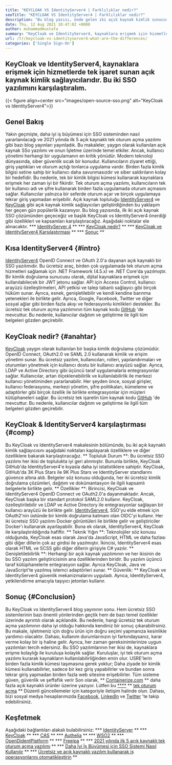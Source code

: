 ```yaml
---
title: "KEYCLOAK VS IdentityServer4 | Farklılıklar nedir?" 
seoTitle: "KEYCLOAK VS IdentityServer4 | Farklılıklar nedir?" 
description: "Bu blog yazısı, önde gelen iki açık kaynak kimlik sunucusu KeyCloak ve IdentityServer4'ün karşılaştırılması ile ilgilidir. Her iki yazılım da kendi kendine barındırılır ve zengin özelliklidir." 
date: Thu, 12 Aug 2021 10:47:02 +0000
author: muhammadmustafa
summary: "KeyCloak ve IdentityServer4, kaynaklara erişmek için hizmetlerde tek işaret sunan açık kaynak kimlik sağlayıcılarıdır. Bu iki SSO yazılımını karşılaştıralım." 
url: /tr/keycloak-vs-identityserver4-what-are-the-differences/
categories: ['Single Sign-On']
---
```


## KeyCloak ve IdentityServer4, kaynaklara erişmek için hizmetlerde tek işaret sunan açık kaynak kimlik sağlayıcılarıdır. Bu iki SSO yazılımını karşılaştıralım.

{{< figure align=center src="images/open-source-sso.png" alt="KeyCloak vs IdentityServer4">}}


## Genel Bakış
Yakın geçmişte, daha iyi iş büyümesi için SSO sisteminden nasıl yararlanılacağı ve 2021 yılında ilk 5 açık kaynaklı tek oturum açma yazılımı gibi bazı blog yayınları yayınladık. Bu makaleler, yaygın olarak kullanılan açık kaynak SSo yazılımı ve onun İşletme üzerinde temel etkiler. Ancak, kullanıcı yönetimi herhangi bir uygulamanın en kritik yönüdür. Modern teknoloji dünyasında, siber güvenlik sıcak bir konudur. Kullanıcıların ziyaret ettiği, giriş yaptıkları ve oturum açtığı tonlarca uygulama vardır. Birden fazla kimlik bilgisi setine sahip bir kullanıcı daha savunmasızdır ve siber saldırıların kolay bir hedefidir.
Bu nedenle, tek bir kimlik bilgisi kümesi kullanarak kaynaklara erişmek her zaman iyi bir fikirdir. Tek oturum açma yazılımı, kullanıcıların tek bir kullanıcı adı ve şifre kullanarak birden fazla uygulamada oturum açmasını sağlar. Kullanıcılar yalnızca bir seferde oturum açar ve birçok uygulamaya tekrar giriş yapmadan erişebilir. Açık kaynak topluluğu [IdentityServer4][1] ve [KeyCloak][2] gibi açık kaynak kimlik sağlayıcıları geliştirdiğinden bu yaklaşım her geçen gün popülerlik kazanıyor. Bu blog yazısında, ilk iki açık kaynak SSO çözümünden geçeceğiz ve başlık KeyCloak vs IdentityServer4 önerdiği gibi özellikleri ve kapsamları karşılaştıracağız. Aşağıdaki noktalar ele alınacaktır.
  *** [IdentityServer 4][3] **
  *** [KeyCloak nedir?][4] **
  *** [KeyCloak ve IdentityServer4 Karşılaştırması][5] **
  *** [Sonuç][6] **

## Kısa IdentityServer4 {#intro}
[IdentityServer4][1] OpenID Connect ve OAuth 2.0'a dayanan açık kaynaklı bir SSO yazılımıdır. Bu ücretsiz araç, birden çok uygulamada tek oturum açma hizmetleri sağlamak için .NET Framework (4.5.x) ve .NET Core'da yazılmıştır. Bir kimlik doğrulama sunucusu olarak, dijital kaynaklara erişmek için kullanılabilecek bir JWT jetonu sağlar. API için Access Control, kullanıcı arayüzü özelleştirmeleri, API yetkisi ve talep tabanlı sağlayıcı gibi birçok hüküm sunar. Ayrıca, esnek, genişletilebilir ve kendi kendine barınma yetenekleri ile birlikte gelir. Ayrıca, Google, Facebook, Twitter ve diğer sosyal ağlar gibi birden fazla akışı ve federasyonlu kimlikleri destekler.
Bu ücretsiz tek oturum açma yazılımının tüm kaynak kodu [GitHub][7] 'de mevcuttur. Bu nedenle, kullanıcılar dağıtım ve geliştirme ile ilgili tüm belgeleri gözden geçirebilir.

## KeyCloak nedir? {#anahtar}
[KeyCloak][2] yaygın olarak kullanılan bir başka kimlik doğrulama çözümüdür. OpenID Connect, OAuth2.0 ve SAML 2.0 kullanarak kimlik ve erişim yönetimi sunar. Bu ücretsiz yazılım, kullanıcıları, rolleri, yapılandırmaları ve oturumları yönetmek için kullanıcı dostu bir kullanıcı arayüzü sağlar. Ayrıca, LDAP ve Active Directory gibi üçüncü taraf uygulamalarla entegrasyonlar sağlar. Kullanıcılar, artan ölçeklenebilirlik ve kullanılabilirlik ile merkezi kullanıcı yönetiminden yararlanabilir. Her şeyden önce, sosyal girişler, kullanıcı federasyonu, merkezi yönetim, şifre politikaları, kümeleme ve adaptörler gibi birçok özellik ile birlikte entegrasyonlar için müşteri kütüphaneleri sağlar. Bu ücretsiz tek işaretin tüm kaynak kodu [GitHub][8] 'de mevcuttur. Bu nedenle, kullanıcılar dağıtım ve geliştirme ile ilgili tüm belgeleri gözden geçirebilir.

## KeyCloak & IdentityServer4 karşılaştırması {#comp}
Bu KeyCloak vs IdentityServer4 makalesinin bölümünde, bu iki açık kaynaklı kimlik sağlayıcısını aşağıdaki noktaları kaplayarak özelliklere ve diğer özelliklere bakarak karşılaştıracağız.
** Topluluk Durum **: Bu ücretsiz SSO yazılımı her ikisi de toplulukta iyi geri alınmıştır. Bununla birlikte, KeyCloak GitHub'da IdentityServer4'e kıyasla daha iyi istatistiklere sahiptir. KeyCloak, GitHub'da 3K Plus Stars ile 9K Plus Stars ve IdentityServer standlarını güvence altına aldı. Belgeler söz konusu olduğunda, her iki ücretsiz kimlik doğrulama çözümleri, dağıtım ve dokümantasyon ile ilgili kapsamlı belgelerle birlikte gelir.
** Özellikler **: Birincisi, KeyCloak ve IdentityServer4 OpenID Connect ve OAuth2.0'a dayanmaktadır. Ancak, KeyCloak başka bir standart protokol SAML2.0 kullanır. KeyCloak, özelleştirilebilir ve LDAP ve Active Directory ile entegrasyonlar sağlayan bir kullanıcı arayüzü ile birlikte gelir. [IdentityServer4][1], SSO'yu elde etmek için OAuth2'nin üstünde bir kimlik doğrulama katmanı olan OIDC'yi kullanır. Her iki ücretsiz SSO yazılımı Docker görüntüleri ile birlikte gelir ve geliştiriciler Docker'ı kullanarak ayarlayabilir. Buna ek olarak, IdentityServer4, KeyCloak ile karşılaştırıldığında hafiftir.
** Teknik Yığın **: Teknolojiler söz konusu olduğunda, KeyCloak esas olarak Java'da JavaScript, HTML ve daha fazlası gibi diğer dillerin çok az girdisi ile yazılmıştır. İkincisi, IdentityServer4 esas olarak HTML ve SCSS gibi diğer dillerin girişiyle C# yazılır.
** Genişletilebilirlik **: Herhangi bir açık kaynak yazılımının ve her ikisinin de bu SSO yazılım geliştiricisinin ana özelliklerinden biridir. Bu yazılım üçüncü taraf kütüphanelerle entegrasyon sağlar. Ayrıca KeyCloak, Java ve JavaScript'te yazılmış istemci adaptörleri sunar.
** Güvenlik: ** KeyCloak ve IdentityServer4 güvenlik mekanizmalarını uyguladı. Ayrıca, IdentityServer4, yetkilendirme amacıyla taşıyıcı jetonları kullanır.

## Sonuç {#Conclusion}
Bu KeyCloak vs IdentityServer4 blog yayınının sonu. Hem ücretsiz SSO sistemlerinin bazı önemli yönlerinden geçtik hem de bazı temel özellikler üzerinde ayrıntılı olarak açıklandık. Bu nedenle, hangi ücretsiz tek oturum açma yazılımının daha iyi olduğu hakkında kendiniz bir sonuç çıkarabilirsiniz. Bu makale, işletmeniz için doğru ürün için doğru seçimi yapmanıza kesinlikle yardımcı olacaktır. Dahası, kullanım durumlarınızın iyi farkındaysanız, karar verme kolay bir iş haline gelir. Ayrıca, her zaman gereksinimlerinize uygun yazılımları tercih edersiniz.
Bu SSO yazılımlarının her ikisi de, kaynaklara erişme kolaylığı ile kuruluşa kolaylık sağlar. Kuruluşlar, iyi tek oturum açma yazılımı kurarak kaynakların kullanılabilirliğinden emin olur. USRE'lerin birden fazla kimlik kümesi taşımasına gerek yoktur; Daha ziyade bir kimlik kümesi kullanabilirler, sadece bir kez giriş yapabilirler ve bundan sonra tekrar giriş yapmadan birden fazla web sitesine erişebilirler. Tüm sisteme güven, güvenlik ve şeffaflık verir
Son olarak, ** [Containerize.com][9] ** daha fazla açık kaynaklı ürünler üzerine yazıyor. Lütfen bu [****][10] ** [tek oturum açma][11] ** Düzenli güncellemeler için kategoriyle iletişim halinde olun. Dahası, bizi sosyal medya hesaplarımızda [Facebook][12], [LinkedIn][13] ve [Twitter][14] 'te takip edebilirsiniz.

## Keşfetmek
Aşağıdaki bağlantıları alakalı bulabilirsiniz:
  *** [IdentityServer][15] **
  *** [KeyCloak][16] **
  *** [CAS][17] **
  *** [Authelia][18] **
  *** [WSO2][19] **
  *** [OpenDidentPlatform][20] **
  *** [Freeipa][21] **
  *** [2021 yılında ilk 5 açık kaynaklı tek oturum açma yazılımı][22] **
  *** [Daha İyi İş Büyümesi için SSO Sistemi Nasıl Kullanılır][23] **
  *** [Ücretsiz ve açık kaynaklı yazılım kullanarak iş operasyonlarını otomatikleştirin][24] **

  
[1]: https://products.containerize.com/single-sign-on/identity-server/
[2]: https://products.containerize.com/single-sign-on/keycloak/
[3]: #intro
[4]: #key
[5]: #comp
[6]: #Conclusion
[7]: https://github.com/IdentityServer
[8]: https://github.com/keycloak/keycloak
[9]: https://www.containerize.com/
[10]: https://products.containerize.com/video-conferencing/
[11]: https://products.containerize.com/single-sign-on/
[12]: https://web.facebook.com/containerize
[13]: https://www.linkedin.com/company/containerize/
[14]: https://twitter.com/containerize_co
[15]: https://products.containerize.com/single-sign-on/identity-server
[16]: https://products.containerize.com/single-sign-on/keycloak
[17]: https://products.containerize.com/single-sign-on/cas
[18]: https://products.containerize.com/single-sign-on/authelia
[19]: https://products.containerize.com/single-sign-on/wso2
[20]: https://products.containerize.com/single-sign-on/openidentityplatform
[21]: https://products.containerize.com/single-sign-on/freeipa
[22]: https://blog.containerize.com/single-sign-on/top-5-open-source-single-sign-on-software-in-the-year-2021/
[23]: https://blog.containerize.com/single-sign-on/how-to-leverage-sso-solution-for-better-business-growth/
[24]: https://blog.containerize.com/blogging/automate-business-operations-using-open-source-software/
